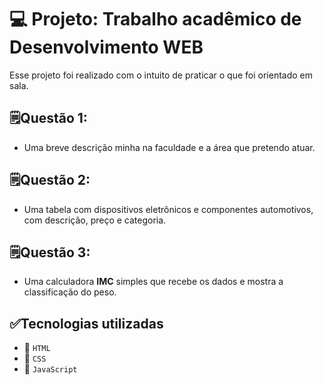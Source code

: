 # 💻 Projeto: Trabalho acadêmico de **Desenvolvimento WEB**

Esse projeto foi realizado com o intuito de praticar o que foi orientado em sala.

## 🗒️Questão 1:
- Uma breve descrição minha na faculdade e a área que pretendo atuar.

## 🗒️Questão 2:
- Uma tabela com dispositivos eletrônicos e componentes automotivos, com descrição, preço e categoria.

## 🗒️Questão 3:
- Uma calculadora **IMC** simples que recebe os dados e mostra a classificação do peso.

## ✅Tecnologias utilizadas
- 🦴 `HTML`
- 👖 `CSS`
- 🧠 `JavaScript`
